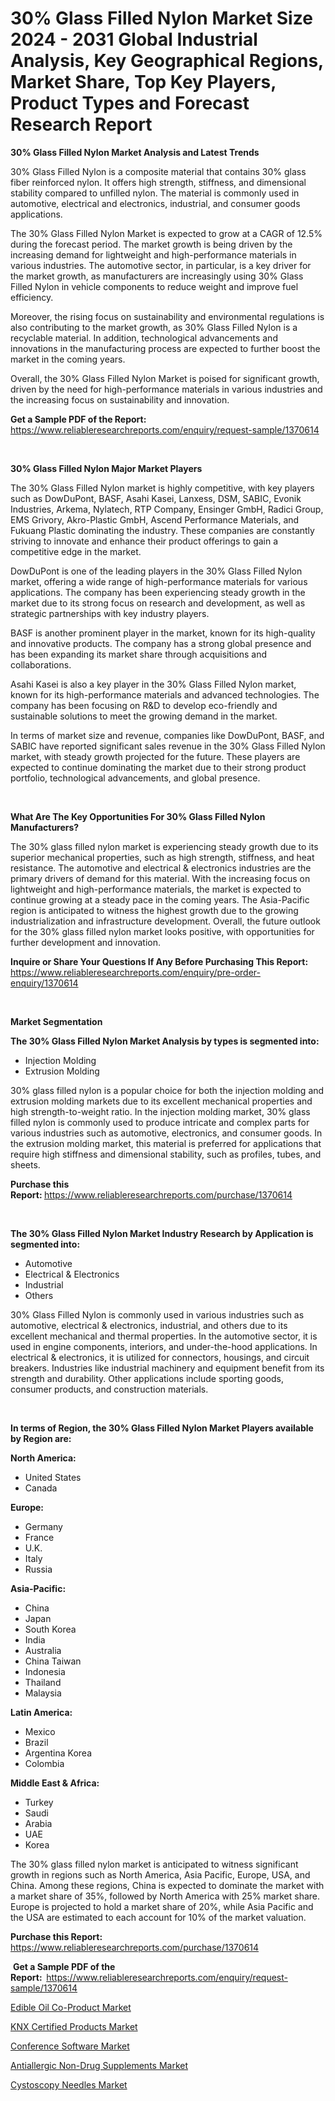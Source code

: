 <p><h1>30% Glass Filled Nylon Market Size 2024 - 2031 Global Industrial Analysis, Key Geographical Regions, Market Share, Top Key Players, Product Types and Forecast Research Report</h1></p><p><strong>30% Glass Filled Nylon Market Analysis and Latest Trends</strong></p>
<p><p>30% Glass Filled Nylon is a composite material that contains 30% glass fiber reinforced nylon. It offers high strength, stiffness, and dimensional stability compared to unfilled nylon. The material is commonly used in automotive, electrical and electronics, industrial, and consumer goods applications.</p><p>The 30% Glass Filled Nylon Market is expected to grow at a CAGR of 12.5% during the forecast period. The market growth is being driven by the increasing demand for lightweight and high-performance materials in various industries. The automotive sector, in particular, is a key driver for the market growth, as manufacturers are increasingly using 30% Glass Filled Nylon in vehicle components to reduce weight and improve fuel efficiency.</p><p>Moreover, the rising focus on sustainability and environmental regulations is also contributing to the market growth, as 30% Glass Filled Nylon is a recyclable material. In addition, technological advancements and innovations in the manufacturing process are expected to further boost the market in the coming years.</p><p>Overall, the 30% Glass Filled Nylon Market is poised for significant growth, driven by the need for high-performance materials in various industries and the increasing focus on sustainability and innovation.</p></p>
<p><strong>Get a Sample PDF of the Report:&nbsp;</strong> <a href="https://www.reliableresearchreports.com/enquiry/request-sample/1370614">https://www.reliableresearchreports.com/enquiry/request-sample/1370614</a></p>
<p>&nbsp;</p>
<p><strong>30% Glass Filled Nylon Major Market Players</strong></p>
<p><p>The 30% Glass Filled Nylon market is highly competitive, with key players such as DowDuPont, BASF, Asahi Kasei, Lanxess, DSM, SABIC, Evonik Industries, Arkema, Nylatech, RTP Company, Ensinger GmbH, Radici Group, EMS Grivory, Akro-Plastic GmbH, Ascend Performance Materials, and Fukuang Plastic dominating the industry. These companies are constantly striving to innovate and enhance their product offerings to gain a competitive edge in the market.</p><p>DowDuPont is one of the leading players in the 30% Glass Filled Nylon market, offering a wide range of high-performance materials for various applications. The company has been experiencing steady growth in the market due to its strong focus on research and development, as well as strategic partnerships with key industry players.</p><p>BASF is another prominent player in the market, known for its high-quality and innovative products. The company has a strong global presence and has been expanding its market share through acquisitions and collaborations.</p><p>Asahi Kasei is also a key player in the 30% Glass Filled Nylon market, known for its high-performance materials and advanced technologies. The company has been focusing on R&D to develop eco-friendly and sustainable solutions to meet the growing demand in the market.</p><p>In terms of market size and revenue, companies like DowDuPont, BASF, and SABIC have reported significant sales revenue in the 30% Glass Filled Nylon market, with steady growth projected for the future. These players are expected to continue dominating the market due to their strong product portfolio, technological advancements, and global presence.</p></p>
<p>&nbsp;</p>
<p><strong>What Are The Key Opportunities For 30% Glass Filled Nylon Manufacturers?</strong></p>
<p><p>The 30% glass filled nylon market is experiencing steady growth due to its superior mechanical properties, such as high strength, stiffness, and heat resistance. The automotive and electrical & electronics industries are the primary drivers of demand for this material. With the increasing focus on lightweight and high-performance materials, the market is expected to continue growing at a steady pace in the coming years. The Asia-Pacific region is anticipated to witness the highest growth due to the growing industrialization and infrastructure development. Overall, the future outlook for the 30% glass filled nylon market looks positive, with opportunities for further development and innovation.</p></p>
<p><strong>Inquire or Share Your Questions If Any Before Purchasing This Report:</strong> <a href="https://www.reliableresearchreports.com/enquiry/pre-order-enquiry/1370614">https://www.reliableresearchreports.com/enquiry/pre-order-enquiry/1370614</a></p>
<p>&nbsp;</p>
<p><strong>Market Segmentation</strong></p>
<p><strong>The 30% Glass Filled Nylon Market Analysis by types is segmented into:</strong></p>
<p><ul><li>Injection Molding</li><li>Extrusion Molding</li></ul></p>
<p><p>30% glass filled nylon is a popular choice for both the injection molding and extrusion molding markets due to its excellent mechanical properties and high strength-to-weight ratio. In the injection molding market, 30% glass filled nylon is commonly used to produce intricate and complex parts for various industries such as automotive, electronics, and consumer goods. In the extrusion molding market, this material is preferred for applications that require high stiffness and dimensional stability, such as profiles, tubes, and sheets.</p></p>
<p><strong>Purchase this Report:&nbsp;</strong><a href="https://www.reliableresearchreports.com/purchase/1370614">https://www.reliableresearchreports.com/purchase/1370614</a></p>
<p>&nbsp;</p>
<p><strong>The 30% Glass Filled Nylon Market Industry Research by Application is segmented into:</strong></p>
<p><ul><li>Automotive</li><li>Electrical & Electronics</li><li>Industrial</li><li>Others</li></ul></p>
<p><p>30% Glass Filled Nylon is commonly used in various industries such as automotive, electrical & electronics, industrial, and others due to its excellent mechanical and thermal properties. In the automotive sector, it is used in engine components, interiors, and under-the-hood applications. In electrical & electronics, it is utilized for connectors, housings, and circuit breakers. Industries like industrial machinery and equipment benefit from its strength and durability. Other applications include sporting goods, consumer products, and construction materials.</p></p>
<p>&nbsp;</p>
<p><strong>In terms of Region, the 30% Glass Filled Nylon Market Players available by Region are:</strong></p>
<p>
    <p> <strong> North America: </strong>
        <ul>
            <li>United States</li>
            <li>Canada</li>
        </ul>
        </p> 
    <p> <strong> Europe: </strong>
        <ul>
            <li>Germany</li>
            <li>France</li>
            <li>U.K.</li>
            <li>Italy</li>
            <li>Russia</li>
        </ul>
        </p> 
    <p> <strong> Asia-Pacific: </strong>
        <ul>
            <li>China</li>
            <li>Japan</li>
            <li>South Korea</li>
            <li>India</li>
            <li>Australia</li>
            <li>China Taiwan</li>
            <li>Indonesia</li>
            <li>Thailand</li>
            <li>Malaysia</li>
        </ul>
        </p> 
    <p> <strong> Latin America: </strong>
        <ul>
            <li>Mexico</li>
            <li>Brazil</li>
            <li>Argentina Korea</li>
            <li>Colombia</li>
        </ul>
        </p> 
    <p> <strong> Middle East & Africa: </strong>
        <ul>
            <li>Turkey</li>
            <li>Saudi</li>
            <li>Arabia</li>
            <li>UAE</li>
            <li>Korea</li>
        </ul>
    </p>
    </p>
<p><p>The 30% glass filled nylon market is anticipated to witness significant growth in regions such as North America, Asia Pacific, Europe, USA, and China. Among these regions, China is expected to dominate the market with a market share of 35%, followed by North America with 25% market share. Europe is projected to hold a market share of 20%, while Asia Pacific and the USA are estimated to each account for 10% of the market valuation.</p></p>
<p><strong>Purchase this Report: </strong><a href="https://www.reliableresearchreports.com/purchase/1370614">https://www.reliableresearchreports.com/purchase/1370614</a></p>
<p>&nbsp;<strong>Get a Sample PDF of the Report:&nbsp;&nbsp;</strong><a href="https://www.reliableresearchreports.com/enquiry/request-sample/1370614">https://www.reliableresearchreports.com/enquiry/request-sample/1370614</a></p>
<p><strong></strong></p>
<p><p><a href="https://github.com/juniordelafrance/Market-Research-Report-List-1/blob/main/edible-oil-co-product-market.md">Edible Oil Co-Product Market</a></p><p><a href="https://medium.com/@jamesvasquez75/knx-certified-products-market-size-market-outlook-and-market-forecast-2024-to-2031-bd07658bd343">KNX Certified Products Market</a></p><p><a href="https://issuu.com/reportprime-2/docs/conference-software-market-size-2030.pptx">Conference Software Market</a></p><p><a href="https://github.com/rahu1506/Market-Research-Report-List-2/blob/main/antiallergic-non-drug-supplements-market.md">Antiallergic Non-Drug Supplements Market</a></p><p><a href="https://github.com/FassouRP/Market-Research-Report-List-3/blob/main/cystoscopy-needles-market.md">Cystoscopy Needles Market</a></p></p>
